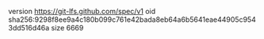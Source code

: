 version https://git-lfs.github.com/spec/v1
oid sha256:9298f8ee9a4c180b099c761e42bada8eb64a6b5641eae44905c9543dd516d46a
size 6669
